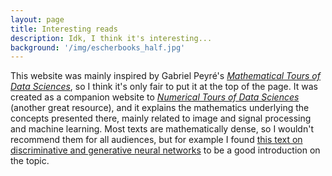 ```yaml
---
layout: page
title: Interesting reads
description: Idk, I think it's interesting...
background: '/img/escherbooks_half.jpg'
---
```


This website was mainly inspired by Gabriel Peyré's [_*Mathematical Tours of Data Sciences*_](https://mathematical-tours.github.io/), so I think it's only fair to put it at the top of the page. It was created as a companion website to [_Numerical Tours of Data Sciences_](http://www.numerical-tours.com/) (another great resource), and it explains the mathematics underlying the concepts presented there, mainly related to image and signal processing and machine learning. Most texts are mathematically dense, so I wouldn't recommend them for all audiences, but for example I found [this text on discriminative and generative neural networks](https://mathematical-tours.github.io/book-basics-sources/neural-networks-en/NeuralNetworksEN.pdf) to be a good introduction on the topic.